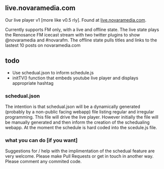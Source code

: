 live.novaramedia.com
---

Our live player v1 [more like v0.5 rly]. Found at [live.novaramedia.com](http://live.novaramedia.com).

Currently supports FM only, with a live and offline state. The live state plays the Renosance FM icecast stream with two twitter plugins to show @novaramedia and #novarafm. The offline state pulls titles and links to the lastest 10 posts on novaramedia.com

todo
---

- Use schedual.json to inform schedule.js
- initTV() function that embeds youtube live player and displays appropriate hashtag

### schedual.json

The intention is that schedual.json will be a dynamically generated (probably by a non-public facing webapp) file listing regular and irregular programming. This file will drive the live player. However initially the file will be manually generated and then inform the creation of the schedualing webapp. At the moment the schedule is hard coded into the scedule.js file.

### what you can do [if you want]

Suggestions for / help with the implimentation of the schedual feature are very welcome. Please make Pull Requests or get in touch in another way. Please comment any commited code.
